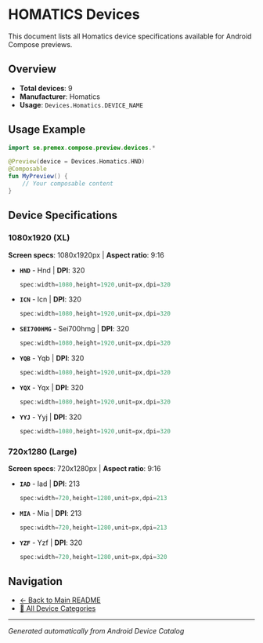 # HOMATICS Devices

This document lists all Homatics device specifications available for Android Compose previews.

## Overview

- **Total devices**: 9
- **Manufacturer**: Homatics
- **Usage**: `Devices.Homatics.DEVICE_NAME`

## Usage Example

```kotlin
import se.premex.compose.preview.devices.*

@Preview(device = Devices.Homatics.HND)
@Composable
fun MyPreview() {
    // Your composable content
}
```

## Device Specifications

### 1080x1920 (XL)

**Screen specs**: 1080x1920px | **Aspect ratio**: 9:16

- **`HND`** - Hnd | **DPI**: 320
  ```kotlin
  spec:width=1080,height=1920,unit=px,dpi=320
  ```

- **`ICN`** - Icn | **DPI**: 320
  ```kotlin
  spec:width=1080,height=1920,unit=px,dpi=320
  ```

- **`SEI700HMG`** - Sei700hmg | **DPI**: 320
  ```kotlin
  spec:width=1080,height=1920,unit=px,dpi=320
  ```

- **`YQB`** - Yqb | **DPI**: 320
  ```kotlin
  spec:width=1080,height=1920,unit=px,dpi=320
  ```

- **`YQX`** - Yqx | **DPI**: 320
  ```kotlin
  spec:width=1080,height=1920,unit=px,dpi=320
  ```

- **`YYJ`** - Yyj | **DPI**: 320
  ```kotlin
  spec:width=1080,height=1920,unit=px,dpi=320
  ```

### 720x1280 (Large)

**Screen specs**: 720x1280px | **Aspect ratio**: 9:16

- **`IAD`** - Iad | **DPI**: 213
  ```kotlin
  spec:width=720,height=1280,unit=px,dpi=213
  ```

- **`MIA`** - Mia | **DPI**: 213
  ```kotlin
  spec:width=720,height=1280,unit=px,dpi=213
  ```

- **`YZF`** - Yzf | **DPI**: 320
  ```kotlin
  spec:width=720,height=1280,unit=px,dpi=320
  ```

## Navigation

- [← Back to Main README](../../README.md)
- [📱 All Device Categories](../README.md)

---
*Generated automatically from Android Device Catalog*
